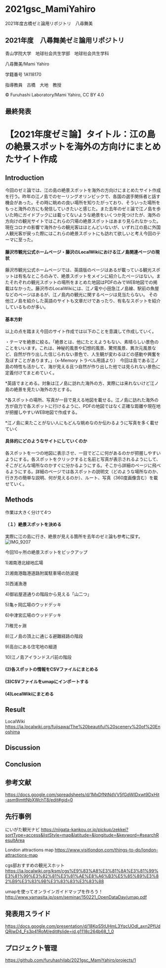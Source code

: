 # 2021gsc_MamiYahiro
2021年度古橋ゼミ論用リポジトリ　八尋舞美

## 2021年度　八尋舞美ゼミ論用リポジトリ

青山学院大学　地球社会共生学部　地球社会共生学科

八尋舞美/Mami Yahiro

学籍番号 1A118170

指導教員　古橋　大地　教授

© Furuhashi Laboratory/Mami Yahiro, CC BY 4.0

## 最終発表


# 【2021年度ゼミ論】タイトル：江の島の絶景スポットを海外の方向けにまとめたサイト作成

## Introduction
今回のゼミ論では、江の島の絶景スポットを海外の方向けにまとめたサイト作成を行う。昨年の江ノ島でのセーリングオリンピックで、各国の選手関係者と話す機会があった。その時に眺めの良い場所を知りたがっており、そういった場所をもっと海外の方にも発信していきたいと感じた。また去年のゼミ論で江ノ島を歩いた時にガイドブックには載ってないような絶景をいくつか見つけたが、海外の方向けの観光サイトではこれらの穴場の絶景スポットはあまり見られなかった。現在コロナの影響で海外からの観光客はほとんどいないが、いずれ江の島に外国人観光客が戻った際にはこれらの絶景スポットにも訪れて欲しいと考え今回のテーマに至った。

#### 藤沢市観光公式ホームページ・藤沢のLocalWikiにおける江ノ島関連ページの現状

藤沢市観光公式ホームページでは、英語版のページはあるが載っている観光スポットは有名なところのみで、絶景スポットをメインに紹介したページはない。またそれぞれの観光スポットの場所をまとめた地図はPDFのみでWEB地図での掲載はなかった。藤沢市のLocalWikiには、江ノ電や小田急江ノ島線、駅前の魚屋などのページはあるが、江ノ島内の観光に関するページは見当たらない。
その他江ノ島を紹介した英語のサイトも文章だけであったり、有名なスポットを紹介しているものが多い。

#### 基本方針
以上の点を踏まえ今回のサイト作成では以下のことを意識して作成していく。

・テーマを絶景に絞る。「絶景とは、他にたとえようもない、素晴らしい景色のことをいいます。これは、神秘的風景や幻想的風景、驚愕風景、異次元風景など、自然が作り出した信じられない景色で、人生観が変わるほどの感動や興奮を及ぼすことがあります。」（x-Memory トラベル用語より）　今回は島である江ノ島の特性も活かして、海が見える且つ自然が作り出した他では見られない景色に定義付けてまとめていく。

*英語でまとめる。対象は江ノ島に訪れた海外の方、実際には来れないけど江ノ島の絶景を見たい海外の方とする。

*各スポットの場所、写真が一目で見える地図を載せる。江ノ島に訪れた海外の方が自力で各スポットに行けるように、PDFの地図ではなく正確な距離や現在地が把握しやすいWEB地図で作成する。

*江ノ島に来たことがない人にもどんな眺めなのか伝わるように写真を多く載せていく

#### 具体的にどのようなサイトにしていくのか
各スポットを一つの地図に表示させ、一目でどこに何があるのかが把握しやすいようにする。各スポットをクリックすると名前と写真が表示されるようにして、そこがどんな場所なのかすぐに分かるようにする。そこから詳細のページに飛べるようにする。詳細のページでは各スポットの説明文（どのような場所なのか、行き方の簡単な説明、何が見えるのか）、ルート、写真（360度画像含む）を載せていく。





## Methods
作業は大きく分けて4つ

#### （１）絶景スポットを決める
実際に江の島に行き、絶景が見える箇所を去年のゼミ論も参考に探す。
![IMG_9207](https://user-images.githubusercontent.com/62396682/152303670-39b72048-2294-44ea-8b0b-47cd1e1e63a8.jpg)

今回10ヶ所の絶景スポットをピックアップ

1)湘南港北緑地広場

2)湘南港臨港道路附属駐車場の防波堤

3)西浦漁港

4)御岩屋道通りの階段から見える「山二つ」

5)亀ヶ岡広場のウッドデッキ

6)中津宮広場のウッドデッキ

7)稚児ヶ淵

8)江ノ島の頂上に通じる避難経路の階段

9)高台にある住宅地の細道

10)江ノ島アイランドスパ前の階段

#### (2)各スポットの情報をCSVファイルにまとめる

#### (3)CSVファイルをumapにインポートする

#### (4)LocalWikiにまとめる


## Result

LocalWiki
https://ja.localwiki.org/fujisawa/The%20beautiful%20scenery%20of%20Enoshima

## Discussion

## Conclusion

## 参考文献
https://docs.google.com/spreadsheets/d/1MxDfNtNdVV5fGdWIDxwt9DxHjt-asm9imttNbXWchT8/edit#gid=0

## 先行事例

にいがた観光ナビ
https://niigata-kankou.or.jp/pickup/zekkei?sortType=access&listStyle=map&latitude=&longitude=&keyword=#searchResultArea


London attractions map
https://www.visitlondon.com/things-to-do/london-attractions-map


cgs部おすすめの観光スホット
https://ja.localwiki.org/ksm/cgs%E9%83%A8%E3%81%8A%E3%81%99%E3%81%99%E3%82%81%E3%81%AE%E8%A6%B3%E5%85%89%E3%82%B9%E3%83%9B%E3%83%83%E3%83%88


umapを使ってオンラインガイドマップを作ろう！
http://www.yamasita.jp/osm/seminar/150221_OpenDataDay/umap.pdf




## 発表用スライド
https://docs.google.com/presentation/d/18KpS5tUHmL3YqcUOdI_axn2PfUdQRjwD4_Fs3p41RoM/edit#slide=id.g1118c264b68_1_0


## プロジェクト管理
https://github.com/furuhashilab/2021gsc_MamiYahiro/projects/1

